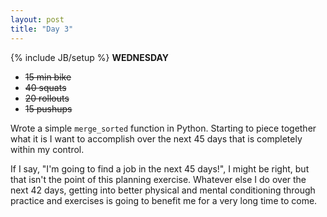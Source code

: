 ```yaml
---
layout: post
title: "Day 3"
---
```

{% include JB/setup %}
**WEDNESDAY**  

- ~~15 min bike~~
- ~~40 squats~~
- ~~20 rollouts~~
- ~~15 pushups~~

Wrote a simple `merge_sorted` function in Python. Starting to piece together what it is I want to accomplish over the next 45 days that is completely within my control.

If I say, "I'm going to find a job in the next 45 days!", I might be right, but that isn't the point of this planning exercise. Whatever else I do over the next 42 days, getting into better physical and mental conditioning through practice and exercises is going to benefit me for a very long time to come.
